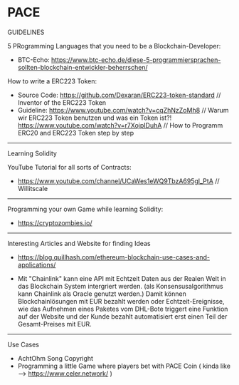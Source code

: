 # PACE

GUIDELINES

5 PRogramming Languages that you need to be a Blockchain-Developer:

- BTC-Echo: https://www.btc-echo.de/diese-5-programmiersprachen-sollten-blockchain-entwickler-beherrschen/

How to write a ERC223 Token:

- Source Code: https://github.com/Dexaran/ERC223-token-standard // Inventor of the ERC223 Token
- Guideline:  https://www.youtube.com/watch?v=cqZhNzZoMh8 // Warum wir ERC223 Token benutzen und was ein Token ist?!
              https://www.youtube.com/watch?v=r7XojpIDuhA // How to Programm ERC20 and ERC223 Token step by step

-----------------------------------------------------------------------------------------------------------------------------------------

Learning Solidity

YouTube Tutorial for all sorts of Contracts:

- https://www.youtube.com/channel/UCaWes1eWQ9TbzA695gl_PtA // Willitscale

-----

Programming your own Game while learning Solidity: 

- https://cryptozombies.io/



-----------------------------------------------------------------------------------------------------------------------------------------


Interesting Articles and Website for finding Ideas

- https://blog.quillhash.com/ethereum-blockchain-use-cases-and-applications/

- Mit "Chainlink" kann eine API mit Echtzeit Daten aus der Realen Welt in das Blockchain System intergriert werden. (als            Konsensusalgorithmus kann Chainlink als Oracle genutzt werden.) Damit können Blockchainlösungen mit EUR bezahlt werden oder Echtzeit-Ereignisse, wie das Aufnehmen eines Paketes vom DHL-Bote triggert eine Funktion auf der Website und der Kunde bezahlt automatisiert erst einen Teil der Gesamt-Preises mit EUR.


--------------------------------------------------------------------------------------------------------------------------


Use Cases

- AchtOhm Song Copyright
- Programming a little Game where players bet with PACE Coin (  kinda like --> https://www.celer.network/ )

